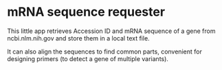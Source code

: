 # mRNA sequence requester
This little app retrieves Accession ID and mRNA sequence of a gene from ncbi.nlm.nih.gov and store them in a local text file.   

It can also align the sequences to find common parts, convenient for designing primers (to detect a gene of multiple variants).



